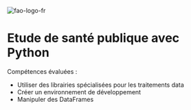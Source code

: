 ![fao-logo-fr](https://user-images.githubusercontent.com/132458077/235912627-90ad61a0-0361-46a9-98d6-0bf8e0651e39.svg)
# Etude de santé publique avec Python
Compétences évaluées :
* Utiliser des librairies spécialisées pour les traitements data
* Créer un environnement de développement
* Manipuler des DataFrames
